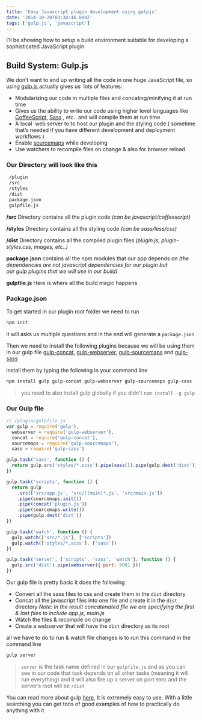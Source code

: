 ```yaml
---
title: 'Easy Javascript plugin development using gulpjs'
date: '2014-10-20T03:38:46.000Z'
tags: ['gulp.js', 'javascript']
---
```


I’ll be showing how to setup a build environment suitable for developing a sophisticated JavaScript plugin

## Build System: Gulp.js

We don’t want to end up writing all the code in one huge JavaScript file, so using [gulp.js ](http://gulpjs.com/)actually gives us  lots of features:

- Modularizing our code in multiple files and concating/minifying it at run time
- Gives us the ability to write our code using higher level languages like [CoffeeScript](http://coffeescript.org/), [Sass](http://sass-lang.com/) , etc.. and will compile them at run time
- A local  web server to to host our plugin and the styling code ( sometime that’s needed if you have different development and deployment workflows )
- Enable [sourcemaps](http://www.html5rocks.com/en/tutorials/developertools/sourcemaps/ 'Introduction to JavaScript Source Maps') while developing
- Use watchers to recompile files on change & also for browser reload

### Our Directory will look like this

```bash
 /plugin
 /src
 /styles
 /dist
 package.json
 gulpfile.js
```

**/src** Directory contains all the plugin code _(can be javascript/coffeescript)_

**/styles** Directory contains all the styling code _(can be sass/less/css)_

**/dist** Directory contains all the compiled plugin files _(plugin.js, plugin-styles.css, images, etc..)_

**package.json** contains all the npm modules that our app depends on _(the dependencies are not javascript dependencies for our plugin but our gulp plugins that we will use in our build)_

**gulpfile.js** Here is where all the build magic happens

### Package.json

To get started in our plugin root folder we need to run

```sh
npm init
```

it will asks us multiple questions and in the end will generate
a `package.json`

Then we need to install the following plugins because we will be using them in our gulp file [gulp-concat](https://github.com/wearefractal/gulp-concat), [gulp-webserver](https://github.com/schickling/gulp-webserver), [gulp-sourcemaps](https://github.com/floridoo/gulp-sourcemaps) and [gulp-sass](https://github.com/dlmanning/gulp-sass)

install them by typing the following in your command line

```sh
npm install gulp gulp-concat gulp-webserver gulp-sourcemaps gulp-sass --save-dev
```

> you need to also install gulp globally if you didn't `npm install -g gulp`

### Our Gulp file

```javascript
// /plugin/gulpfile.js
var gulp = require('gulp'),
  webserver = require('gulp-webserver'),
  concat = require('gulp-concat'),
  sourcemaps = require('gulp-sourcemaps'),
  sass = require('gulp-sass')

gulp.task('sass', function () {
  return gulp.src('styles/*.scss').pipe(sass()).pipe(gulp.dest('dist'))
})

gulp.task('scripts', function () {
  return gulp
    .src(['src/app.js', 'src/!(main)*.js', 'src/main.js'])
    .pipe(sourcemaps.init())
    .pipe(concat('plugin.js'))
    .pipe(sourcemaps.write())
    .pipe(gulp.dest('dist'))
})

gulp.task('watch', function () {
  gulp.watch(['src/*.js'], ['scripts'])
  gulp.watch(['styles/*.scss'], ['sass'])
})

gulp.task('server', ['scripts', 'sass', 'watch'], function () {
  gulp.src('dist').pipe(webserver({ port: 9001 }))
})
```

Our gulp file is pretty basic it does the following

- Convert all the sass files to css and create them in the `dist` directory
- Concat all the javascript files into one file and create it in the `dist` directory
  _Note: In the result concatenated file we are specifying the first & last files to include app.js, main.js_
- Watch the files & recompile on change
- Create a webserver that will have the `dist` directory as its root

all we have to do to run & watch file changes is to run this command in the command line

```sh
gulp server
```

> `server` is the task name defined in our `gulpfile.js` and as you can see in our code that task depends on all other tasks (meaning it will run everything) and it will also fire up a server on port `9001` and the server’s root will be `/dist`

You can read more about gulp [here](http://gulpjs.com/), It is extremely easy to use. With a little searching you can get tons of good examples of how to practically do anything with it
